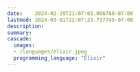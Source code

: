 ```yaml
---
date:    2024-02-29T21:07:03.006780-07:00
lastmod: 2024-03-01T22:07:23.737745-07:00
description: 
summary:     
cascade:
  images:
  - /languages/elixir.jpeg
  programming_language: "Elixir"
---
```

